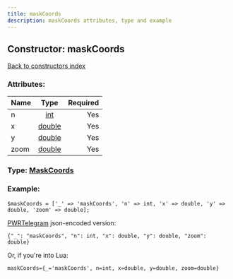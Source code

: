 ```yaml
---
title: maskCoords
description: maskCoords attributes, type and example
---
```

## Constructor: maskCoords  
[Back to constructors index](index.md)



### Attributes:

| Name     |    Type       | Required |
|----------|:-------------:|---------:|
|n|[int](../types/int.md) | Yes|
|x|[double](../types/double.md) | Yes|
|y|[double](../types/double.md) | Yes|
|zoom|[double](../types/double.md) | Yes|



### Type: [MaskCoords](../types/MaskCoords.md)


### Example:

```
$maskCoords = ['_' => 'maskCoords', 'n' => int, 'x' => double, 'y' => double, 'zoom' => double];
```  

[PWRTelegram](https://pwrtelegram.xyz) json-encoded version:

```
{"_": "maskCoords", "n": int, "x": double, "y": double, "zoom": double}
```


Or, if you're into Lua:  


```
maskCoords={_='maskCoords', n=int, x=double, y=double, zoom=double}

```



